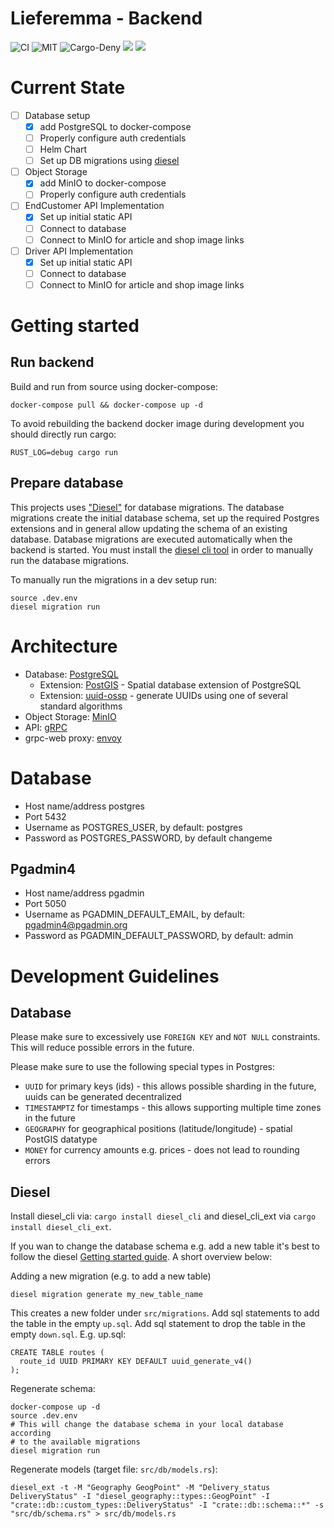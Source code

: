 # Lieferemma - Backend
![CI](https://github.com/lieferemma/backend/workflows/CI/badge.svg)
![MIT](https://img.shields.io/badge/license-MIT-blue.svg)
![Cargo-Deny](https://img.shields.io/badge/cargo--deny-Dependencies%20checked-blue)
[![](https://img.shields.io/docker/image-size/lieferemma/backend)](https://hub.docker.com/r/lieferemma/backend)
[![](https://img.shields.io/discord/692016139697651722)](https://discord.gg/rWWpxYG)

# Current State
- [ ] Database setup
  - [x] add PostgreSQL to docker-compose
  - [ ] Properly configure auth credentials
  - [ ] Helm Chart
  - [ ] Set up DB migrations using [diesel](https://diesel.rs)
- [ ] Object Storage
  - [x] add MinIO to docker-compose
  - [ ] Properly configure auth credentials
- [ ] EndCustomer API Implementation
  - [x] Set up initial static API
  - [ ] Connect to database
  - [ ] Connect to MinIO for article and shop image links
- [ ] Driver API Implementation
  - [x] Set up initial static API
  - [ ] Connect to database
  - [ ] Connect to MinIO for article and shop image links

# Getting started

## Run backend
Build and run from source using docker-compose:

```
docker-compose pull && docker-compose up -d
```

To avoid rebuilding the backend docker image during development you should directly run cargo:

```
RUST_LOG=debug cargo run
```

## Prepare database
This projects uses ["Diesel"](https://diesel.rs/) for database migrations.
The database migrations create the initial database schema, set up the required Postgres extensions and in general allow updating the schema of an existing database.
Database migrations are executed automatically when the backend is started.
You must install the [diesel cli tool](https://diesel.rs/guides/getting-started/) in order to manually run the database migrations.

To manually run the migrations in a dev setup run:
```
source .dev.env
diesel migration run
```

# Architecture
- Database: [PostgreSQL](https://www.postgresql.org/)
  - Extension: [PostGIS](https://postgis.net/) - Spatial database extension of PostgreSQL
  - Extension: [uuid-ossp](https://www.postgresql.org/docs/current/uuid-ossp.html) - generate UUIDs using one of several standard algorithms
- Object Storage: [MinIO](https://min.io/)
- API: [gRPC](https://gRPC.io/)
- grpc-web proxy: [envoy](https://www.envoyproxy.io/)

# Database
- Host name/address postgres
- Port 5432
- Username as POSTGRES_USER, by default: postgres
- Password as POSTGRES_PASSWORD, by default changeme

## Pgadmin4
- Host name/address pgadmin
- Port 5050
- Username as PGADMIN_DEFAULT_EMAIL, by default: pgadmin4@pgadmin.org
- Password as PGADMIN_DEFAULT_PASSWORD, by default: admin

# Development Guidelines

## Database
Please make sure to excessively use `FOREIGN KEY` and `NOT NULL` constraints.
This will reduce possible errors in the future.

Please make sure to use the following special types in Postgres:

- `UUID` for primary keys (ids) - this allows possible sharding in the future, uuids can be generated decentralized
- `TIMESTAMPTZ` for timestamps - this allows supporting multiple time zones in the future
- `GEOGRAPHY` for geographical positions (latitude/longitude) - spatial PostGIS datatype
- `MONEY` for currency amounts e.g. prices - does not lead to rounding errors

## Diesel
Install diesel_cli via: `cargo install diesel_cli` and diesel_cli_ext via `cargo install diesel_cli_ext`.

If you wan to change the database schema e.g. add a new table it's best to follow the diesel [Getting started guide](http://diesel.rs/guides/getting-started/). A short overview below:

Adding a new migration (e.g. to add a new table)

```
diesel migration generate my_new_table_name
```

This creates a new folder under `src/migrations`.
Add sql statements to add the table in the empty `up.sql`.
Add sql statement to drop the table in the empty `down.sql`.
E.g. up.sql:

```
CREATE TABLE routes (
  route_id UUID PRIMARY KEY DEFAULT uuid_generate_v4()
);
```

Regenerate schema:
```
docker-compose up -d
source .dev.env
# This will change the database schema in your local database according
# to the available migrations
diesel migration run
```

Regenerate models (target file: `src/db/models.rs`):
```
diesel_ext -t -M "Geography GeogPoint" -M "Delivery_status DeliveryStatus" -I "diesel_geography::types::GeogPoint" -I "crate::db::custom_types::DeliveryStatus" -I "crate::db::schema::*" -s "src/db/schema.rs" > src/db/models.rs
```